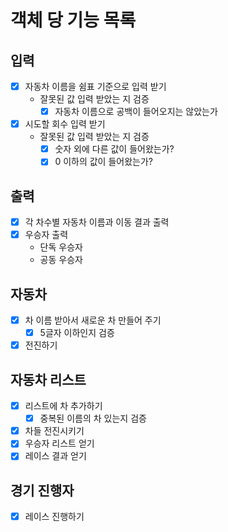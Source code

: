 # 객체 당 기능 목록

## 입력
- [x] 자동차 이름을 쉼표 기준으로 입력 받기
  - 잘못된 값 입력 받았는 지 검증
    - [x] 자동차 이름으로 공백이 들어오지는 않았는가
- [x] 시도할 회수 입력 받기
  - 잘못된 값 입력 받았는 지 검증
    - [x] 숫자 외에 다른 값이 들어왔는가?
    - [x] 0 이하의 값이 들어왔는가?

## 출력
- [x] 각 차수별 자동차 이름과 이동 결과 출력
- [x] 우승자 출력
  - 단독 우승자
  - 공동 우승자

## 자동차
- [x] 차 이름 받아서 새로운 차 만들어 주기
  - [x] 5글자 이하인지 검증
- [x] 전진하기

## 자동차 리스트
- [x] 리스트에 차 추가하기
  - [x] 중복된 이름의 차 있는지 검증
- [x] 차들 전진시키기
- [x] 우승자 리스트 얻기
- [x] 레이스 결과 얻기

## 경기 진행자
- [x] 레이스 진행하기